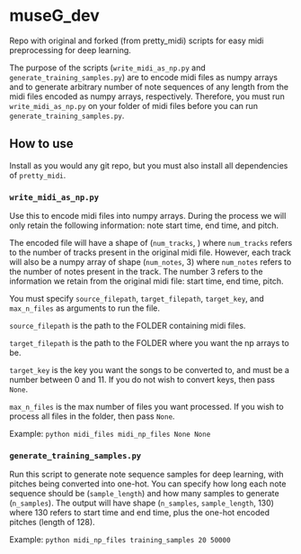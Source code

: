 # museG_dev
Repo with original and forked (from pretty_midi) scripts for easy midi preprocessing for deep learning.  

The purpose of the scripts (`write_midi_as_np.py` and `generate_training_samples.py`) are to encode midi files as numpy arrays and to generate arbitrary number of note sequences of any length from the midi files encoded as numpy arrays, respectively.  Therefore, you must run `write_midi_as_np.py` on your folder of midi files before you can run `generate_training_samples.py`.

## How to use
Install as you would any git repo, but you must also install all dependencies of `pretty_midi`.

### `write_midi_as_np.py`
Use this to encode midi files into numpy arrays.  During the process we will only retain the following information: note start time, end time, and pitch.  

The encoded file will have a shape of (`num_tracks`, ) where `num_tracks` refers to the number of tracks present in the original midi file.  However, each track will also be a numpy array of shape (`num_notes`, 3) where `num_notes` refers to the number of notes present in the track.  The number 3 refers to the information we retain from the original midi file: start time, end time, pitch.

You must specify `source_filepath`, `target_filepath`, `target_key`, and `max_n_files` as arguments to run the file.  

`source_filepath` is the path to the FOLDER containing midi files.

`target_filepath` is the path to the FOLDER where you want the np arrays to be.

`target_key` is the key you want the songs to be converted to, and must be a number between 0 and 11. If you do not wish to convert keys, then pass `None`.

`max_n_files` is the max number of files you want processed.  If you wish to process all files in the folder, then pass `None`.

Example: `python midi_files midi_np_files None None`

### `generate_training_samples.py`
Run this script to generate note sequence samples for deep learning, with pitches being converted into one-hot.  You can specify how long each note sequence should be (`sample_length`) and how many samples to generate (`n_samples`).  The output will have shape (`n_samples`, `sample_length`, 130) where 130 refers to start time and end time, plus the one-hot encoded pitches (length of 128).

Example: `python midi_np_files training_samples 20 50000`
